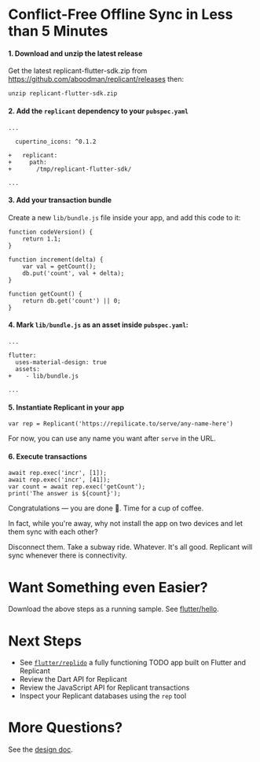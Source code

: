 # Conflict-Free Offline Sync in Less than 5 Minutes

#### 1. Download and unzip the latest release

Get the latest replicant-flutter-sdk.zip from https://github.com/aboodman/replicant/releases then:

```
unzip replicant-flutter-sdk.zip
```

#### 2. Add the `replicant` dependency to your `pubspec.yaml`

```
...

  cupertino_icons: ^0.1.2

+   replicant:
+     path:
+       /tmp/replicant-flutter-sdk/

...
```

#### 3. Add your transaction bundle

Create a new `lib/bundle.js` file inside your app, and add this code to it:

```
function codeVersion() {
    return 1.1;
}

function increment(delta) {
    var val = getCount();
    db.put('count', val + delta);
}

function getCount() {
    return db.get('count') || 0;
}
```

#### 4. Mark `lib/bundle.js` as an asset inside `pubspec.yaml`:

```
...

flutter:
  uses-material-design: true
  assets:
+    - lib/bundle.js

...
```

#### 5. Instantiate Replicant in your app

```
var rep = Replicant('https://repilicate.to/serve/any-name-here')
```

For now, you can use any name you want after `serve` in the URL.

#### 6. Execute transactions

```
await rep.exec('incr', [1]);
await rep.exec('incr', [41]);
var count = await rep.exec('getCount');
print('The answer is ${count}');
```

Congratulations — you are done 🎉. Time for a cup of coffee.

In fact, while you're away, why not install the app on two devices and let them sync with each other?

Disconnect them. Take a subway ride. Whatever. It's all good. Replicant will sync whenever there is connectivity.

# Want Something even Easier?

Download the above steps as a running sample. See [flutter/hello](../samples/flutter/hello).

# Next Steps

- See [`flutter/replido`](../samples/flutter/replido) a fully functioning TODO app built on Flutter and Replicant
- Review the Dart API for Replicant
- Review the JavaScript API for Replicant transactions
- Inspect your Replicant databases using the `rep` tool

# More Questions?

See the [design doc](../README.md).
